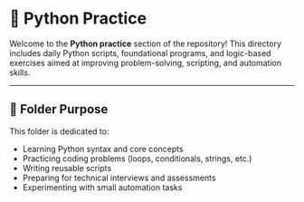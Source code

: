 
# 🐍 Python Practice

Welcome to the **Python practice** section of the repository! This directory includes daily Python scripts, foundational programs, and logic-based exercises aimed at improving problem-solving, scripting, and automation skills.

---

## 📂 Folder Purpose

This folder is dedicated to:

- Learning Python syntax and core concepts
- Practicing coding problems (loops, conditionals, strings, etc.)
- Writing reusable scripts
- Preparing for technical interviews and assessments
- Experimenting with small automation tasks
